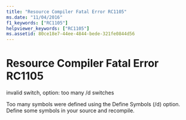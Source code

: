 ```yaml
---
title: "Resource Compiler Fatal Error RC1105"
ms.date: "11/04/2016"
f1_keywords: ["RC1105"]
helpviewer_keywords: ["RC1105"]
ms.assetid: 80ce18e7-44ee-4844-bede-321fe0844d56
---
```

# Resource Compiler Fatal Error RC1105

invalid switch, option: too many /d switches

Too many symbols were defined using the Define Symbols (/d) option. Define some symbols in your source and recompile.
